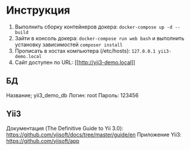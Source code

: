 # Инструкция

1. Выполнить сборку контейнеров докера: `docker-compose up -d --build`
2. Зайти в консоль докера: `docker-compose run web bash` и выполнить установку зависимостей `composer install`
3. Прописать в хостах компьютера (/etc/hosts): `127.0.0.1 yii3-demo.local`
4. Сайт доступен по URL:  [[http://yii3-demo.local]]
## БД

Название; yii3_demo_db
Логин: root
Пароль: 123456

## Yii3

Документация (The Definitive Guide to Yii 3.0): https://github.com/yiisoft/docs/tree/master/guide/en
Приложение Yii3: https://github.com/yiisoft/app